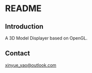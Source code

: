 # **README**
## Introduction
A 3D Model Displayer based on OpenGL.
## Contact
xinyue_yao@outlook.com

